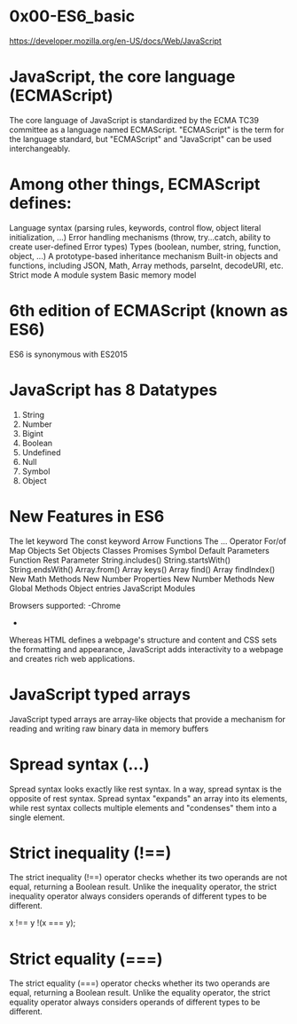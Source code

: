 # 0x00-ES6_basic

https://developer.mozilla.org/en-US/docs/Web/JavaScript

# JavaScript, the core language (ECMAScript)

The core language of JavaScript is standardized by the ECMA TC39 committee as a language named ECMAScript. "ECMAScript" is the term for the language standard, but "ECMAScript" and "JavaScript" can be used interchangeably.

# Among other things, ECMAScript defines:

Language syntax (parsing rules, keywords, control flow, object literal initialization, ...)
Error handling mechanisms (throw, try...catch, ability to create user-defined Error types)
Types (boolean, number, string, function, object, ...)
A prototype-based inheritance mechanism
Built-in objects and functions, including JSON, Math, Array methods, parseInt, decodeURI, etc.
Strict mode
A module system
Basic memory model

# 6th edition of ECMAScript (known as ES6)
ES6 is synonymous with ES2015

# JavaScript has 8 Datatypes
1. String
2. Number
3. Bigint
4. Boolean
5. Undefined
6. Null
7. Symbol
8. Object


# New Features in ES6

The let keyword
The const keyword
Arrow Functions
The ... Operator
For/of
Map Objects
Set Objects
Classes
Promises
Symbol
Default Parameters
Function Rest Parameter
String.includes()
String.startsWith()
String.endsWith()
Array.from()
Array keys()
Array find()
Array findIndex()
New Math Methods
New Number Properties
New Number Methods
New Global Methods
Object entries
JavaScript Modules

Browsers supported:
-Chrome

-

Whereas HTML defines a webpage's structure and content and CSS sets the formatting and appearance, JavaScript adds interactivity to a webpage and creates rich web applications.

# JavaScript typed arrays
JavaScript typed arrays are array-like objects that provide a mechanism for reading and writing raw binary data in memory buffers

# Spread syntax (...)
Spread syntax looks exactly like rest syntax. In a way, spread syntax is the opposite of rest syntax. Spread syntax "expands" an array into its elements, while rest syntax collects multiple elements and "condenses" them into a single element.

# Strict inequality (!==)
The strict inequality (!==) operator checks whether its two operands are not equal, returning a Boolean result. Unlike the inequality operator, the strict inequality operator always considers operands of different types to be different.

x !== y
!(x === y);

# Strict equality (===)
The strict equality (===) operator checks whether its two operands are equal, returning a Boolean result. Unlike the equality operator, the strict equality operator always considers operands of different types to be different.

